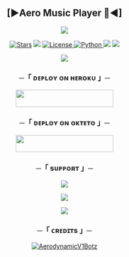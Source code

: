 <h2 align="center">
    [►Aero Music Player 🎵◄]
</h2>

<p align="center">
  <img src="https://telegra.ph//file/c6d7af5a8dc30ea72764f.jpg">
</p>

<p align="center">
<a href="https://github.com/AerodynamicV1Botz/Aero-Music-Player/stargazers"><img src="https://img.shields.io/github/stars/AerodynamicV1Botz/Aero-Music-Player?color=black&logo=github&logoColor=black&style=for-the-badge" alt="Stars" /></a>
<a href="https://github.com/AerodynamicV1Botz/Aero-Music-Player/network/members"> <img src="https://img.shields.io/github/forks/AnonymousR1025/AnonXMusic?color=black&logo=github&logoColor=black&style=for-the-badge" /></a>
<a href="https://github.com/AerodynamicV1Botz/Aero-Music-Player/blob/master/LICENSE"> <img src="https://img.shields.io/badge/License-MIT-blueviolet?style=for-the-badge" alt="License" /> </a>
<a href="https://www.python.org/"> <img src="https://img.shields.io/badge/Written%20in-Python-orange?style=for-the-badge&logo=python" alt="Python" /> </a>
<a href="https://pypi.org/project/Pyrogram/"> <img src="https://img.shields.io/pypi/v/pyrogram?color=yellow&label=pyrogram&logo=python&logoColor=green&style=for-the-badge" /></a>
<a href="https://github.com/AnonymousR1025/AnonXMusic/commits/AnonymousR1025"> <img src="https://img.shields.io/github/last-commit/AerodynamicV1Botz/Aero-Music-Player?color=blue&logo=github&logoColor=green&style=for-the-badge" /></a>
</p>

<p align="center">
  <img src="https://telegra.ph//file/07ee52d373cbf587d6b88.png">
</p>

<h3 align="center">
    ─「 ᴅᴇᴩʟᴏʏ ᴏɴ ʜᴇʀᴏᴋᴜ 」─
</h3>

<p align="center"><a href="https://dashboard.heroku.com/new?template=https://github.com/AerodynamicV1Botz/Aero-Music-Player"> <img src="https://img.shields.io/badge/Deploy%20On%20Heroku-darkpink?style=for-the-badge&logo=heroku" width="220" height="38.45"/></a></p>


<h3 align="center">
    ─「 ᴅᴇᴩʟᴏʏ ᴏɴ ᴏᴋᴛᴇᴛᴏ 」─
</h3>

<p align="center"><a href="https://cloud.okteto.com/deploy?repository=https://github.com/AerodynamicV1Botz/Aero-Music-Player"><img src="https://img.shields.io/badge/Deploy%20On%20Okteto-green?style=for-the-badge&logo=Okteto" width="220" height="38.45"/></a></p>

<h3 align="center">
    ─「 sᴜᴩᴩᴏʀᴛ 」─
</h3>

<p align="center">
<a href="https://telegram.me/AerodynamicV1_UPDATE"><img src="https://img.shields.io/badge/-Support%20Channel-blue.svg?style=for-the-badge&logo=Telegram"></a>
</p>

<p align="center">
<a href="https://telegram.me/AerodynamicV1_Promotion"><img src="https://img.shields.io/badge/-Support%20Group-blue.svg?style=for-the-badge&logo=Telegram"></a>
</p>

<p align="center">
<a href="https://telegram.me/AerodynamicV1_OFFICIAL"><img src="https://img.shields.io/badge/%20AerodymamicV1-blue.svg?style=for-the-badge&logo=Telegram"></a>
</p>

<h3 align="center">
    ─「 ᴄʀᴇᴅɪᴛs 」─
</h3>

<p align="center">
<a href="https://github.com/AerodynamicV1Botz"> <img src="https://img.shields.io/badge/AerodynamiV1Botz-black?style=for-the-badge&logo=github" alt="AerodynamicV1Botz" /> </a>
</p>
